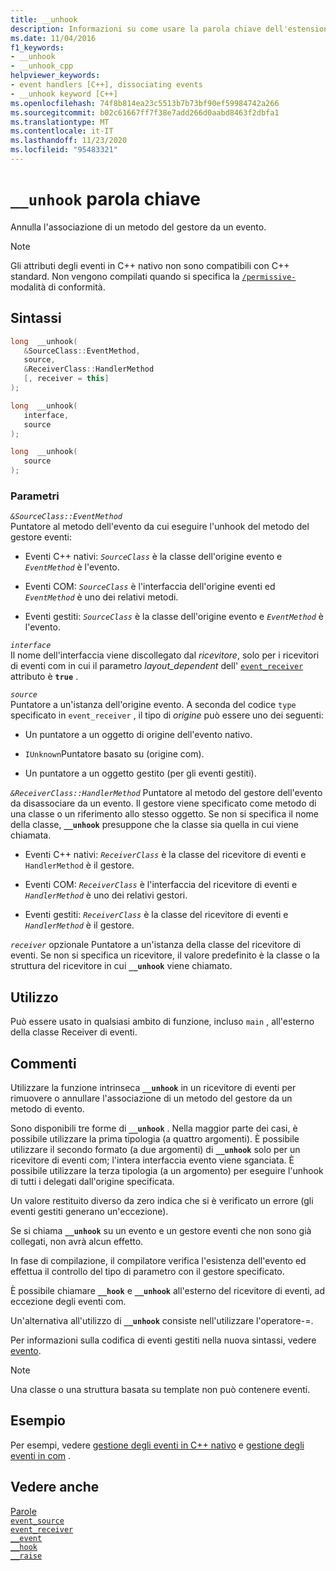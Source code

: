 ```yaml
---
title: __unhook
description: Informazioni su come usare la parola chiave dell'estensione Microsoft C++ `__unhook` per la gestione degli eventi nativi.
ms.date: 11/04/2016
f1_keywords:
- __unhook
- __unhook_cpp
helpviewer_keywords:
- event handlers [C++], dissociating events
- __unhook keyword [C++]
ms.openlocfilehash: 74f8b814ea23c5513b7b73bf90ef59984742a266
ms.sourcegitcommit: b02c61667ff7f38e7add266d0aabd8463f2dbfa1
ms.translationtype: MT
ms.contentlocale: it-IT
ms.lasthandoff: 11/23/2020
ms.locfileid: "95483321"
---
```

# <a name="__unhook-keyword"></a>`__unhook` parola chiave

Annulla l'associazione di un metodo del gestore da un evento.

> [!NOTE]
> Gli attributi degli eventi in C++ nativo non sono compatibili con C++ standard. Non vengono compilati quando si specifica la [`/permissive-`](../build/reference/permissive-standards-conformance.md) modalità di conformità.

## <a name="syntax"></a>Sintassi

```cpp
long  __unhook(
   &SourceClass::EventMethod,
   source,
   &ReceiverClass::HandlerMethod
   [, receiver = this]
);

long  __unhook(
   interface,
   source
);

long  __unhook(
   source
);
```

### <a name="parameters"></a>Parametri

*`&SourceClass::EventMethod`*\
Puntatore al metodo dell'evento da cui eseguire l'unhook del metodo del gestore eventi:

- Eventi C++ nativi: *`SourceClass`* è la classe dell'origine evento e *`EventMethod`* è l'evento.

- Eventi COM: *`SourceClass`* è l'interfaccia dell'origine eventi ed *`EventMethod`* è uno dei relativi metodi.

- Eventi gestiti: *`SourceClass`* è la classe dell'origine evento e *`EventMethod`* è l'evento.

*`interface`*\
Il nome dell'interfaccia viene discollegato dal *ricevitore*, solo per i ricevitori di eventi com in cui il parametro *layout_dependent* dell' [`event_receiver`](../windows/attributes/event-receiver.md) attributo è **`true`** .

*`source`*\
Puntatore a un'istanza dell'origine evento. A seconda del codice `type` specificato in `event_receiver` , il tipo di *origine* può essere uno dei seguenti:

- Un puntatore a un oggetto di origine dell'evento nativo.

- `IUnknown`Puntatore basato su (origine com).

- Un puntatore a un oggetto gestito (per gli eventi gestiti).

*`&ReceiverClass::HandlerMethod`* Puntatore al metodo del gestore dell'evento da disassociare da un evento. Il gestore viene specificato come metodo di una classe o un riferimento allo stesso oggetto. Se non si specifica il nome della classe, **`__unhook`** presuppone che la classe sia quella in cui viene chiamata.

- Eventi C++ nativi: *`ReceiverClass`* è la classe del ricevitore di eventi e `HandlerMethod` è il gestore.

- Eventi COM: *`ReceiverClass`* è l'interfaccia del ricevitore di eventi e *`HandlerMethod`* è uno dei relativi gestori.

- Eventi gestiti: *`ReceiverClass`* è la classe del ricevitore di eventi e *`HandlerMethod`* è il gestore.

*`receiver`* opzionale Puntatore a un'istanza della classe del ricevitore di eventi. Se non si specifica un ricevitore, il valore predefinito è la classe o la struttura del ricevitore in cui **`__unhook`** viene chiamato.

## <a name="usage"></a>Utilizzo

Può essere usato in qualsiasi ambito di funzione, incluso `main` , all'esterno della classe Receiver di eventi.

## <a name="remarks"></a>Commenti

Utilizzare la funzione intrinseca **`__unhook`** in un ricevitore di eventi per rimuovere o annullare l'associazione di un metodo del gestore da un metodo di evento.

Sono disponibili tre forme di **`__unhook`** . Nella maggior parte dei casi, è possibile utilizzare la prima tipologia (a quattro argomenti). È possibile utilizzare il secondo formato (a due argomenti) di **`__unhook`** solo per un ricevitore di eventi com; l'intera interfaccia evento viene sganciata. È possibile utilizzare la terza tipologia (a un argomento) per eseguire l'unhook di tutti i delegati dall'origine specificata.

Un valore restituito diverso da zero indica che si è verificato un errore (gli eventi gestiti generano un'eccezione).

Se si chiama **`__unhook`** su un evento e un gestore eventi che non sono già collegati, non avrà alcun effetto.

In fase di compilazione, il compilatore verifica l'esistenza dell'evento ed effettua il controllo del tipo di parametro con il gestore specificato.

È possibile chiamare **`__hook`** e **`__unhook`** all'esterno del ricevitore di eventi, ad eccezione degli eventi com.

Un'alternativa all'utilizzo di **`__unhook`** consiste nell'utilizzare l'operatore-=.

Per informazioni sulla codifica di eventi gestiti nella nuova sintassi, vedere [evento](../extensions/event-cpp-component-extensions.md).

> [!NOTE]
> Una classe o una struttura basata su template non può contenere eventi.

## <a name="example"></a>Esempio

Per esempi, vedere [gestione degli eventi in C++ nativo](../cpp/event-handling-in-native-cpp.md) e [gestione degli eventi in com](../cpp/event-handling-in-com.md) .

## <a name="see-also"></a>Vedere anche

[Parole](../cpp/keywords-cpp.md)\
[`event_source`](../windows/attributes/event-source.md)\
[`event_receiver`](../windows/attributes/event-receiver.md)\
[`__event`](../cpp/event.md)\
[`__hook`](../cpp/hook.md)\
[`__raise`](../cpp/raise.md)

